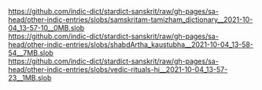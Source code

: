 https://github.com/indic-dict/stardict-sanskrit/raw/gh-pages/sa-head/other-indic-entries/slobs/samskritam-tamizham_dictionary__2021-10-04_13-57-10__0MB.slob  
https://github.com/indic-dict/stardict-sanskrit/raw/gh-pages/sa-head/other-indic-entries/slobs/shabdArtha_kaustubha__2021-10-04_13-58-54__7MB.slob  
https://github.com/indic-dict/stardict-sanskrit/raw/gh-pages/sa-head/other-indic-entries/slobs/vedic-rituals-hi__2021-10-04_13-57-23__1MB.slob  
